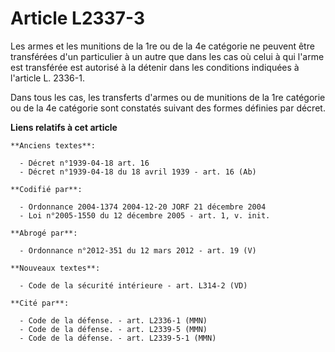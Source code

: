 # Article L2337-3

Les armes et les munitions de la 1re ou de la 4e catégorie ne peuvent être transférées d'un particulier à un autre que dans
les cas où celui à qui l'arme est transférée est autorisé à la détenir dans les conditions indiquées à l'article L. 2336-1. 

Dans tous les cas, les transferts d'armes ou de munitions de la 1re catégorie ou de la 4e catégorie sont constatés suivant
des formes définies par décret.

**Liens relatifs à cet article**

	**Anciens textes**:

	  - Décret n°1939-04-18 art. 16
	  - Décret n°1939-04-18 du 18 avril 1939 - art. 16 (Ab)

	**Codifié par**:

	  - Ordonnance 2004-1374 2004-12-20 JORF 21 décembre 2004
	  - Loi n°2005-1550 du 12 décembre 2005 - art. 1, v. init.

	**Abrogé par**:

	  - Ordonnance n°2012-351 du 12 mars 2012 - art. 19 (V)

	**Nouveaux textes**:

	  - Code de la sécurité intérieure - art. L314-2 (VD)

	**Cité par**:

	  - Code de la défense. - art. L2336-1 (MMN)
	  - Code de la défense. - art. L2339-5 (MMN)
	  - Code de la défense. - art. L2339-5-1 (MMN)

